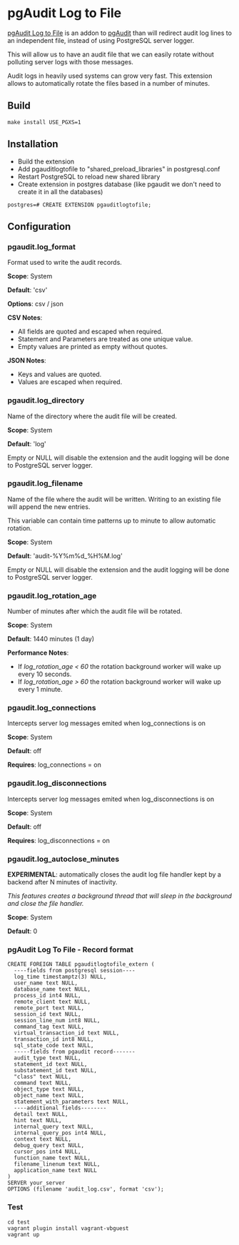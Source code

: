 # pgAudit Log to File

[pgAudit Log to File](https://github.com/fmbiete/pgauditlogtofile) is an addon to [pgAudit](https://www.pgaudit.org/) than will redirect audit log lines to an independent file, instead of using PostgreSQL server logger.

This will allow us to have an audit file that we can easily rotate without polluting server logs with those messages.

Audit logs in heavily used systems can grow very fast. This extension allows to automatically rotate the files based in a number of minutes.

## Build
```
make install USE_PGXS=1
```

## Installation
- Build the extension
- Add pgauditlogtofile to "shared_preload_libraries" in postgresql.conf
- Restart PostgreSQL to reload new shared library
- Create extension in postgres database (like pgaudit we don't need to create it in all the databases)

```
postgres=# CREATE EXTENSION pgauditlogtofile;
```

## Configuration

### pgaudit.log_format
Format used to write the audit records.

**Scope**: System

**Default**: 'csv'

**Options**: csv / json

**CSV Notes**: 
- All fields are quoted and escaped when required.
- Statement and Parameters are treated as one unique value.
- Empty values are printed as empty without quotes.

**JSON Notes**: 
- Keys and values are quoted.
- Values are escaped when required.

### pgaudit.log_directory
Name of the directory where the audit file will be created.

**Scope**: System

**Default**: 'log'

Empty or NULL will disable the extension and the audit logging will be done to PostgreSQL server logger.

### pgaudit.log_filename
Name of the file where the audit will be written. Writing to an existing file will append the new entries.

This variable can contain time patterns up to minute to allow automatic rotation.

**Scope**: System

**Default**: 'audit-%Y%m%d_%H%M.log'

Empty or NULL will disable the extension and the audit logging will be done to PostgreSQL server logger.

### pgaudit.log_rotation_age
Number of minutes after which the audit file will be rotated.

**Scope**: System

**Default**: 1440 minutes (1 day)

**Performance Notes**:
- If _log_rotation_age < 60_ the rotation background worker will wake up every 10 seconds.
- If _log_rotation_age > 60_ the rotation background worker will wake up every 1 minute.

### pgaudit.log_connections
Intercepts server log messages emited when log_connections is on

**Scope**: System

**Default**: off

**Requires**: log_connections = on

### pgaudit.log_disconnections
Intercepts server log messages emited when log_disconnections is on

**Scope**: System

**Default**: off

**Requires**: log_disconnections = on

### pgaudit.log_autoclose_minutes
**EXPERIMENTAL**: automatically closes the audit log file handler kept by a backend after N minutes of inactivity.

_This features creates a background thread that will sleep in the background and close the file handler._

**Scope**: System

**Default**: 0



### pgAudit Log To File - Record format
```
CREATE FOREIGN TABLE pgauditlogtofile_extern (
  ----fields from postgresql session----
  log_time timestamptz(3) NULL,
  user_name text NULL,
  database_name text NULL,
  process_id int4 NULL,
  remote_client text NULL,
  remote_port text NULL,
  session_id text NULL,
  session_line_num int8 NULL,
  command_tag text NULL,
  virtual_transaction_id text NULL,
  transaction_id int8 NULL,
  sql_state_code text NULL,
  -----fields from pgaudit record-------
  audit_type text NULL,
  statement_id text NULL,
  substatement_id text NULL,
  "class" text NULL,
  command text NULL,
  object_type text NULL,
  object_name text NULL,
  statement_with_parameters text NULL,
  ----additional fields--------
  detail text NULL,
  hint text NULL,
  internal_query text NULL,
  internal_query_pos int4 NULL,
  context text NULL,
  debug_query text NULL,
  cursor_pos int4 NULL,
  function_name text NULL,
  filename_linenum text NULL,
  application_name text NULL
)
SERVER your_server
OPTIONS (filename 'audit_log.csv', format 'csv');
```


### Test
```
cd test
vagrant plugin install vagrant-vbguest
vagrant up
```
